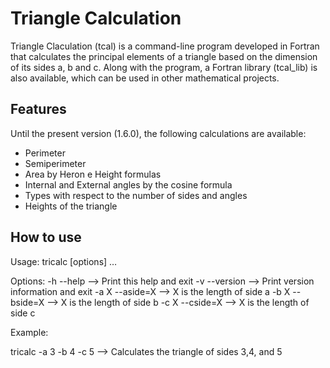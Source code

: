 # Triangle Calculation

Triangle Claculation (tcal) is a command-line program developed in Fortran that calculates the principal elements of a triangle based on the dimension of its sides a, b and c. Along with the program, a Fortran library (tcal_lib) is also available, which can be used in other mathematical projects.

## Features
Until the present version (1.6.0), the following calculations are available:
* Perimeter
* Semiperimeter
* Area by Heron e Height formulas
* Internal and External angles by the cosine formula
* Types with respect to the number of sides and angles
* Heights of the triangle

## How to use

Usage: tricalc [options] …

Options:
  -h    --help      --> Print this help and exit
  -v    --version   --> Print version information and exit
  -a X  --aside=X   --> X is the length of side a
  -b X  --bside=X   --> X is the length of side b
  -c X  --cside=X   --> X is the length of side c

Example:

tricalc -a 3 -b 4 -c 5 --> Calculates the triangle of sides 3,4, and 5


